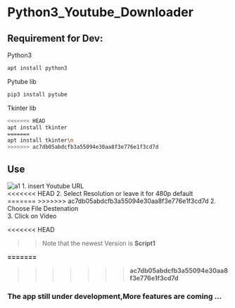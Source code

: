 # Python3_Youtube_Downloader

## Requirement for Dev: 
Python3 
```bash
apt install python3
```
Pytube lib
```bash
pip3 install pytube
```
Tkinter lib

```bash
<<<<<<< HEAD
apt install tkinter
=======
apt install tkinter\n
>>>>>>> ac7db05abdcfb3a55094e30aa8f3e776e1f3cd7d
```
## Use
<img src="https://i.ibb.co/vwDrNKW/a1.png" alt="a1" border="0">
1.  insert Youtube URL <br>
<<<<<<< HEAD
2.  Select Resolution or leave it for 480p default<br>
=======
>>>>>>> ac7db05abdcfb3a55094e30aa8f3e776e1f3cd7d
2.  Choose File Destenation <br>
3.  Click on Video <br>


<<<<<<< HEAD
>>Note that the newest Version is <b>Script1<b>

=======
>>>>>>> ac7db05abdcfb3a55094e30aa8f3e776e1f3cd7d
### The app still under development,More features are coming ...

